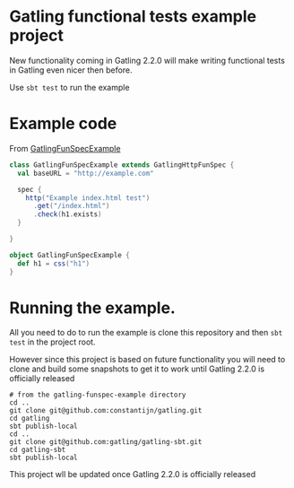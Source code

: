 # Gatling functional tests example project

New functionality coming in Gatling 2.2.0 will make writing functional tests in Gatling even nicer then before.

Use `sbt test` to run the example

# Example code

From [GatlingFunSpecExample](src/test/scala/io/gatling/funspec/example/GatlingFunSpecExample.scala)


```scala
class GatlingFunSpecExample extends GatlingHttpFunSpec {
  val baseURL = "http://example.com"

  spec {
    http("Example index.html test")
      .get("/index.html")
      .check(h1.exists)
  }

}

object GatlingFunSpecExample {
  def h1 = css("h1")
}
```

# Running the example.

All you need to do to run the example is clone this repository and then `sbt test` in the project root.

However since this project is based on future functionality you will need to clone and build some snapshots to get it to work until Gatling 2.2.0 is officially released

    # from the gatling-funspec-example directory
    cd ..
    git clone git@github.com:constantijn/gatling.git
    cd gatling
    sbt publish-local
    cd ..
    git clone git@github.com:gatling/gatling-sbt.git
    cd gatling-sbt
    sbt publish-local

This project wll be updated once Gatling 2.2.0 is officially released
